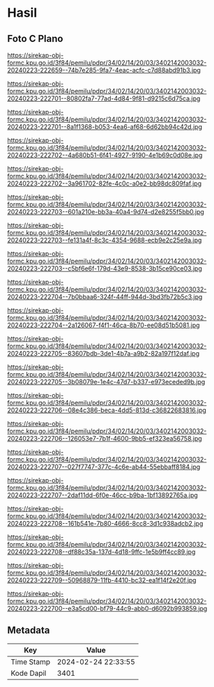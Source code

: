# Hasil

## Foto C Plano

https://sirekap-obj-formc.kpu.go.id/3f84/pemilu/pdpr/34/02/14/20/03/3402142003032-20240223-222659--74b7e285-9fa7-4eac-acfc-c7d88abd91b3.jpg

https://sirekap-obj-formc.kpu.go.id/3f84/pemilu/pdpr/34/02/14/20/03/3402142003032-20240223-222701--80802fa7-77ad-4d84-9f81-d9215c6d75ca.jpg

https://sirekap-obj-formc.kpu.go.id/3f84/pemilu/pdpr/34/02/14/20/03/3402142003032-20240223-222701--8a1f1368-b053-4ea6-af68-6d62bb94c42d.jpg

https://sirekap-obj-formc.kpu.go.id/3f84/pemilu/pdpr/34/02/14/20/03/3402142003032-20240223-222702--4a680b51-6f41-4927-9190-4e1b69c0d08e.jpg

https://sirekap-obj-formc.kpu.go.id/3f84/pemilu/pdpr/34/02/14/20/03/3402142003032-20240223-222702--3a961702-82fe-4c0c-a0e2-bb98dc809faf.jpg

https://sirekap-obj-formc.kpu.go.id/3f84/pemilu/pdpr/34/02/14/20/03/3402142003032-20240223-222703--601a210e-bb3a-40a4-9d74-d2e8255f5bb0.jpg

https://sirekap-obj-formc.kpu.go.id/3f84/pemilu/pdpr/34/02/14/20/03/3402142003032-20240223-222703--fe131a4f-8c3c-4354-9688-ecb9e2c25e9a.jpg

https://sirekap-obj-formc.kpu.go.id/3f84/pemilu/pdpr/34/02/14/20/03/3402142003032-20240223-222703--c5bf6e6f-179d-43e9-8538-3b15ce90ce03.jpg

https://sirekap-obj-formc.kpu.go.id/3f84/pemilu/pdpr/34/02/14/20/03/3402142003032-20240223-222704--7b0bbaa6-324f-44ff-944d-3bd3fb72b5c3.jpg

https://sirekap-obj-formc.kpu.go.id/3f84/pemilu/pdpr/34/02/14/20/03/3402142003032-20240223-222704--2a126067-f4f1-46ca-8b70-ee08d51b5081.jpg

https://sirekap-obj-formc.kpu.go.id/3f84/pemilu/pdpr/34/02/14/20/03/3402142003032-20240223-222705--83607bdb-3de1-4b7a-a9b2-82a197f12daf.jpg

https://sirekap-obj-formc.kpu.go.id/3f84/pemilu/pdpr/34/02/14/20/03/3402142003032-20240223-222705--3b08079e-1e4c-47d7-b337-e973eceded9b.jpg

https://sirekap-obj-formc.kpu.go.id/3f84/pemilu/pdpr/34/02/14/20/03/3402142003032-20240223-222706--08e4c386-beca-4dd5-813d-c36822683816.jpg

https://sirekap-obj-formc.kpu.go.id/3f84/pemilu/pdpr/34/02/14/20/03/3402142003032-20240223-222706--126053e7-7b1f-4600-9bb5-ef323ea56758.jpg

https://sirekap-obj-formc.kpu.go.id/3f84/pemilu/pdpr/34/02/14/20/03/3402142003032-20240223-222707--027f7747-377c-4c6e-ab44-55ebbaff8184.jpg

https://sirekap-obj-formc.kpu.go.id/3f84/pemilu/pdpr/34/02/14/20/03/3402142003032-20240223-222707--2daf11dd-6f0e-46cc-b9ba-1bf13892765a.jpg

https://sirekap-obj-formc.kpu.go.id/3f84/pemilu/pdpr/34/02/14/20/03/3402142003032-20240223-222708--161b541e-7b80-4666-8cc8-3d1c938adcb2.jpg

https://sirekap-obj-formc.kpu.go.id/3f84/pemilu/pdpr/34/02/14/20/03/3402142003032-20240223-222708--df88c35a-137d-4d18-9ffc-1e5b9ff4cc89.jpg

https://sirekap-obj-formc.kpu.go.id/3f84/pemilu/pdpr/34/02/14/20/03/3402142003032-20240223-222709--50968879-11fb-4410-bc32-ea1f14f2e20f.jpg

https://sirekap-obj-formc.kpu.go.id/3f84/pemilu/pdpr/34/02/14/20/03/3402142003032-20240223-222700--e3a5cd00-bf79-44c9-abb0-d6092b993859.jpg


## Metadata

| Key        | Value               |
| ---------- | ------------------- |
| Time Stamp | 2024-02-24 22:33:55 |
| Kode Dapil | 3401                |



